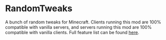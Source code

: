 # RandomTweaks
A bunch of random tweaks for Minecraft. Clients running this mod are 100% compatible with vanilla servers, and servers running this mod are 100% compatible with vanilla clients.
Full feature list can be found [here](https://minecraft.curseforge.com/projects/randomtweaks).
